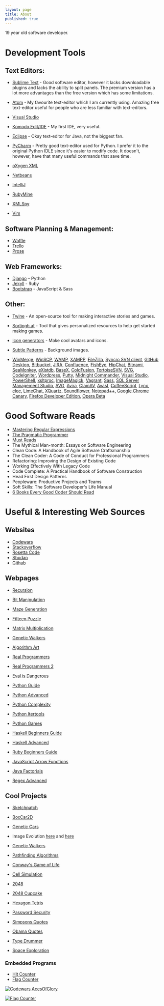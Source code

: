 ```yaml
---
layout: page
title: About
published: true
---
```


19 year old software developer.


# Development Tools

## Text Editors:

- [Sublime Text](https://www.sublimetext.com/) - Good software editor, however it lacks downloadable plugins and lacks the ability to split panels. The premium version has a lot more advantages than the free version which has some limitations.
- [Atom](https://atom.io/) - My favourite text-editor which I am currently using. Amazing free text-editor useful for people who are less familiar with text-editors.
- [Visual Studio](https://www.visualstudio.com/)
- [Komodo Edit/IDE](http://www.activestate.com/komodo-ide) - My first IDE, very useful. 
- [Eclipse](https://eclipse.org/) - Okay text-editor for Java, not the biggest fan. 
- [PyCharm](https://www.jetbrains.com/pycharm/) - Pretty good text-editor used for Python. I prefer it to the original Python IDLE since it's easier to modify code. It doesn't, however, have that many useful commands that save time.

- [oXygen XML](https://www.oxygenxml.com/)
- [Netbeans](https://netbeans.org/)
- [IntelliJ](https://www.jetbrains.com/idea/)
- [RubyMine](https://www.jetbrains.com/ruby/)
- [XMLSpy](http://www.altova.com/xmlspy.html)
- [Vim](http://www.vim.org/)

## Software Planning & Management:

- [Waffle](https://waffle.io/)
- [Trello](https://trello.com/)
- [Prose](http://prose.io/)

## Web Frameworks:
- [Django](https://www.djangoproject.com/) – Python
- [Jekyll](https://jekyllrb.com/) - Ruby
- [Bootstrap](http://getbootstrap.com/) - JavaScript & Sass

## Other:

- [Twine](http://twinery.org/) - An open-source tool for making interactive stories and games.
- [Sortingh.at](http://www.sortingh.at/) -  Tool that gives personalized resources to help get started making games.
- [Icon generators](http://www.icongenerators.net/index.html) - Make cool avatars and icons.
- [Subtle Patterns](http://subtlepatterns.com/) - Background images.

- [WinMerge](http://winmerge.org/?lang=en), 
  [WinSCP](https://winscp.net/eng/index.php), 
  [WAMP](http://www.wampserver.com/en/), 
  [XAMPP](https://www.apachefriends.org/index.html), 
  [FileZilla](https://filezilla-project.org/), 
  [Syncro SVN client](http://www.syncrosvnclient.com/), 
  [GitHub Desktop](https://desktop.github.com/), 
  [Bitbucket](https://bitbucket.org/), 
  [JIRA](https://www.atlassian.com/software/jira), 
  [Confluence](https://www.atlassian.com/software/confluence), 
  [FishEye](https://www.atlassian.com/software/fisheye), 
  [HipChat](https://www.hipchat.com), 
  [Bitnami](https://bitnami.com/stacks), 
  [SeaMonkey](http://www.seamonkey-project.org/), 
  [eXistdb](http://exist-db.org/exist/apps/homepage/index.html), 
  [BaseX](http://basex.org/), 
  [ColdFusion](http://www.adobe.com/au/products/coldfusion-family.html), 
  [TortoiseSVN](https://tortoisesvn.net/), 
  [SVG](https://developer.mozilla.org/en-US/docs/Web/SVG), 
  [CodeIgniter](https://www.codeigniter.com/), 
  [Wordpress](https://wordpress.org/), 
  [Putty](http://www.chiark.greenend.org.uk/~sgtatham/putty/download.html), 
  [Midnight Commander](https://www.midnight-commander.org/), 
  [Visual Studio](https://www.visualstudio.com/), 
  [PowerShell](https://msdn.microsoft.com/en-us/powershell/mt173057.aspx), 
  [xsltproc](http://xmlsoft.org/XSLT/xsltproc2.html), 
  [ImageMagick](http://www.imagemagick.org/script/index.php), 
  [Vagrant](https://www.vagrantup.com/), 
  [Sass](http://sass-lang.com/), 
  [SQL Server Management Studio](https://msdn.microsoft.com/en-us/library/mt238290.aspx), 
  [AVG](http://www.avg.com), 
  [Avira](https://www.avira.com), 
  [ClamAV](https://www.clamav.net), 
  [Avast](https://www.avast.com), 
  [CoffeeScript](http://coffeescript.org/), 
  [Lynx](https://en.wikipedia.org/wiki/Lynx_(web_browser)), 
  [cloc](https://github.com/AlDanial/cloc), 
  [LimeChat](http://limechat.net/mac/), 
  [XQuartz](https://www.xquartz.org/), 
  [Soundflower](https://rogueamoeba.com/freebies/soundflower/), 
  [Notepad++](https://notepad-plus-plus.org/), 
  [Google Chrome Canary](https://www.google.com.au/chrome/browser/canary.html), 
  [Firefox Developer Edition](https://www.mozilla.org/en-US/firefox/developer/), 
  [Opera Beta](http://www.opera.com/computer/beta)


# Good Software Reads


- [Mastering Regular Expressions](http://regex.info/book.html)
- [The Pragmatic Programmer](https://en.wikipedia.org/wiki/The_Pragmatic_Programmer)
- [Must Reads](https://dzone.com/articles/must-read-book-list-for-programmers)
- The Mythical Man-month: Essays on Software Engineering
- Clean Code: A Handbook of Agile Software Craftsmanship
- The Clean Coder: A Code of Conduct for Professional Programmers
- Refactoring: Improving the Design of Existing Code
- Working Effectively With Legacy Code
- Code Complete: A Practical Handbook of Software Construction
- Head First Design Patterns
- Peopleware: Productive Projects and Teams
- Soft Skills: The Software Developer's Life Manual
- [6 Books Every Good Coder Should Read](http://technical.ly/delaware/2016/03/25/6-books-every-good-coder-read/)

# Useful & Interesting Web Sources

## Websites

- [Codewars](https://www.codewars.com/)
- [Stackoverflow](http://stackoverflow.com/)
- [Rosetta Code](http://rosettacode.org/wiki/Rosetta_Code)
- [Shodan](https://shodan.me/books/)
- [Github](https://github.com/)

## Webpages

- [Recursion](http://openbookproject.net/thinkcs/python/english3e/recursion.html)
- [Bit Manipulation](https://graphics.stanford.edu/~seander/bithacks.html)
- [Maze Generation](http://www.gamasutra.com/blogs/HermanTulleken/20161005/282629/Algorithms_for_making_more_interesting_mazes.php)
- [Fifteen Puzzle](https://www.cs.bham.ac.uk/~mdr/teaching/modules04/java2/TilesSolvability.html)
- [Matrix Multiplication](http://matrixmultiplication.xyz/)
- [Genetic Walkers](http://www.i-programmer.info/babbages-bag/277-introduction-to-the-genetic-algorithm.html?start=2)
- [Algorithm Art](http://qz.com/278645/these-beautiful-works-of-art-were-made-using-algorithms/)
- [Real Programmers](https://mipmip.org/tidbits/real-programmers.html)
- [Real Programmers 2](http://www.ee.ryerson.ca/~elf/hack/realmen.html)

- [Eval is Dangerous](http://nedbatchelder.com/blog/201206/eval_really_is_dangerous.html)
- [Python Guide](http://python.net/~goodger/projects/pycon/2007/idiomatic/handout.html)
- [Python Advanced](http://www.cs.tau.ac.il/~msagiv/courses/asv/z3py/guide-examples.htm)
- [Python Complexity](https://www.ics.uci.edu/~pattis/ICS-33/lectures/complexitypython.txt)
- [Python Itertools](http://programeveryday.com/post/using-python-itertools-to-save-memory/)
- [Python Games](https://www.raywenderlich.com/38732/multiplayer-game-programming-for-teens-with-python)
- [Haskell Beginners Guide](http://learnyouahaskell.com/starting-out)
- [Haskell Advanced](http://www.willamette.edu/~fruehr/haskell/evolution.html)
- [Ruby Beginners Guide](https://hackhands.com/beginners-guide-ruby/)
- [JavaScript Arrow Functions](https://rainsoft.io/when-not-to-use-arrow-functions-in-javascript/)
- [Java Factorials](http://chaosinmotion.com/blog/?p=622)
- [Regex Advanced](http://www.rexegg.com/regex-disambiguation.html)



## Cool Projects

- [Sketchpatch](http://www.sketchpatch.net/livecodelab/index.html)
- [BoxCar2D](http://boxcar2d.com/)
- [Genetic Cars](http://rednuht.org/genetic_cars_2/)
- Image Evolution [here](http://chriscummins.cc/s/genetics/) and [here](http://alteredqualia.com/visualization/evolve/)
- [Genetic Walkers](http://rednuht.org/genetic_walkers/)
- [Pathfinding Algorithms](http://qiao.github.io/PathFinding.js/visual/)
- [Conway's Game of Life](http://pmav.eu/stuff/javascript-game-of-life-v3.1.1/)
- [Cell Simulation](https://notagoat.github.io/Hunter.html)
- [2048](https://gabrielecirulli.github.io/2048/)
- [2048 Cupcake](http://0x0800.github.io/2048-CUPCAKES/)
- [Hexagon Tetris](http://hextris.io/)

- [Password Security](https://howsecureismypassword.net/)
- [Simpsons Quotes](https://frinkiac.com/)
- [Obama Quotes](http://talkobamato.me/)
- [Type Drummer](http://typedrummer.com/)
- [Space Exploration](http://www.eyesinspace.com/)

### Embedded Programs

- [Hit Counter](http://www.hit-counts.com/)
- [Flag Counter](http://www.flagcounter.com/index.html?)

<a href="https://www.codewars.com/users/AcesOfGlory">
  <img src="https://www.codewars.com/users/AcesOfGlory/badges/large" alt="Codewars AcesOfGlory">
</a>


<a href="https://info.flagcounter.com/UI43"><img src="https://s09.flagcounter.com/count2/UI43/bg_FFFFFF/txt_000000/border_CCCCCC/columns_4/maxflags_12/viewers_0/labels_1/pageviews_1/flags_0/percent_0/" alt="Flag Counter" border="0"></a>

